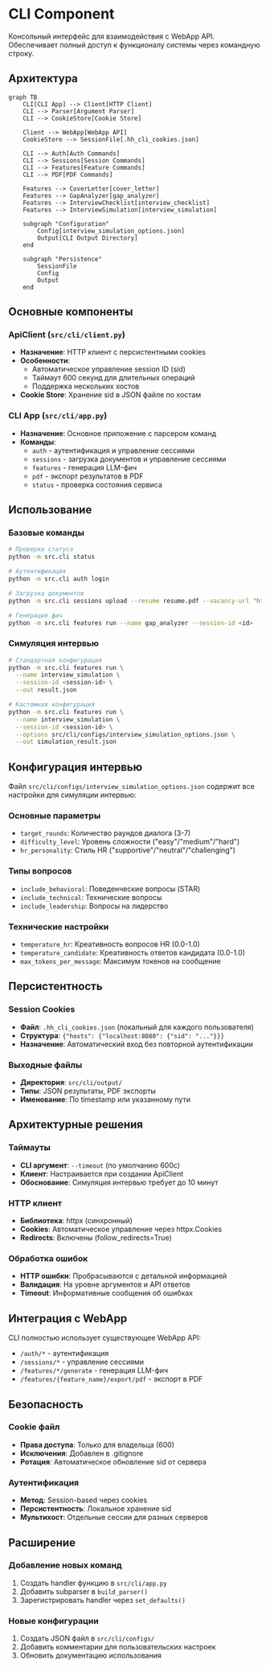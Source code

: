 # CLI Component

Консольный интерфейс для взаимодействия с WebApp API. Обеспечивает полный доступ к функционалу системы через командную строку.

## Архитектура

```mermaid
graph TB
    CLI[CLI App] --> Client[HTTP Client]
    CLI --> Parser[Argument Parser]
    CLI --> CookieStore[Cookie Store]
    
    Client --> WebApp[WebApp API]
    CookieStore --> SessionFile[.hh_cli_cookies.json]
    
    CLI --> Auth[Auth Commands]
    CLI --> Sessions[Session Commands] 
    CLI --> Features[Feature Commands]
    CLI --> PDF[PDF Commands]
    
    Features --> CoverLetter[cover_letter]
    Features --> GapAnalyzer[gap_analyzer]
    Features --> InterviewChecklist[interview_checklist]
    Features --> InterviewSimulation[interview_simulation]
    
    subgraph "Configuration"
        Config[interview_simulation_options.json]
        Output[CLI Output Directory]
    end
    
    subgraph "Persistence"
        SessionFile
        Config
        Output
    end
```

## Основные компоненты

### ApiClient (`src/cli/client.py`)
- **Назначение**: HTTP клиент с персистентными cookies
- **Особенности**: 
  - Автоматическое управление session ID (sid)
  - Таймаут 600 секунд для длительных операций
  - Поддержка нескольких хостов
- **Cookie Store**: Хранение sid в JSON файле по хостам

### CLI App (`src/cli/app.py`) 
- **Назначение**: Основное приложение с парсером команд
- **Команды**:
  - `auth` - аутентификация и управление сессиями
  - `sessions` - загрузка документов и управление сессиями
  - `features` - генерация LLM-фич
  - `pdf` - экспорт результатов в PDF
  - `status` - проверка состояния сервиса

## Использование

### Базовые команды

```bash
# Проверка статуса
python -m src.cli status

# Аутентификация
python -m src.cli auth login

# Загрузка документов
python -m src.cli sessions upload --resume resume.pdf --vacancy-url "https://..."

# Генерация фич
python -m src.cli features run --name gap_analyzer --session-id <id>
```

### Симуляция интервью

```bash
# Стандартная конфигурация
python -m src.cli features run \
  --name interview_simulation \
  --session-id <session-id> \
  --out result.json

# Кастомная конфигурация
python -m src.cli features run \
  --name interview_simulation \
  --session-id <session-id> \
  --options src/cli/configs/interview_simulation_options.json \
  --out simulation_result.json
```

## Конфигурация интервью

Файл `src/cli/configs/interview_simulation_options.json` содержит все настройки для симуляции интервью:

### Основные параметры
- `target_rounds`: Количество раундов диалога (3-7)
- `difficulty_level`: Уровень сложности ("easy"/"medium"/"hard")
- `hr_personality`: Стиль HR ("supportive"/"neutral"/"challenging")

### Типы вопросов
- `include_behavioral`: Поведенческие вопросы (STAR)
- `include_technical`: Технические вопросы
- `include_leadership`: Вопросы на лидерство

### Технические настройки
- `temperature_hr`: Креативность вопросов HR (0.0-1.0)
- `temperature_candidate`: Креативность ответов кандидата (0.0-1.0)  
- `max_tokens_per_message`: Максимум токенов на сообщение

## Персистентность

### Session Cookies
- **Файл**: `.hh_cli_cookies.json` (локальный для каждого пользователя)
- **Структура**: `{"hosts": {"localhost:8080": {"sid": "..."}}}`
- **Назначение**: Автоматический вход без повторной аутентификации

### Выходные файлы
- **Директория**: `src/cli/output/`
- **Типы**: JSON результаты, PDF экспорты
- **Именование**: По timestamp или указанному пути

## Архитектурные решения

### Таймауты
- **CLI аргумент**: `--timeout` (по умолчанию 600с)
- **Клиент**: Настраивается при создании ApiClient
- **Обоснование**: Симуляция интервью требует до 10 минут

### HTTP клиент
- **Библиотека**: httpx (синхронный)
- **Cookies**: Автоматическое управление через httpx.Cookies
- **Redirects**: Включены (follow_redirects=True)

### Обработка ошибок
- **HTTP ошибки**: Пробрасываются с детальной информацией
- **Валидация**: На уровне аргументов и API ответов
- **Timeout**: Информативные сообщения об ошибках

## Интеграция с WebApp

CLI полностью использует существующее WebApp API:
- `/auth/*` - аутентификация
- `/sessions/*` - управление сессиями  
- `/features/*/generate` - генерация LLM-фич
- `/features/{feature_name}/export/pdf` - экспорт в PDF

## Безопасность

### Cookie файл
- **Права доступа**: Только для владельца (600)
- **Исключения**: Добавлен в .gitignore
- **Ротация**: Автоматическое обновление sid от сервера

### Аутентификация
- **Метод**: Session-based через cookies
- **Персистентность**: Локальное хранение sid
- **Мультихост**: Отдельные сессии для разных серверов

## Расширение

### Добавление новых команд
1. Создать handler функцию в `src/cli/app.py`
2. Добавить subparser в `build_parser()`
3. Зарегистрировать handler через `set_defaults()`

### Новые конфигурации
1. Создать JSON файл в `src/cli/configs/`
2. Добавить комментарии для пользовательских настроек
3. Обновить документацию использования
